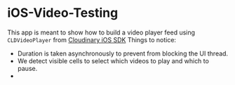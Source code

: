 
# iOS-Video-Testing

This app is meant to show how to build a video player feed using `CLDVideoPlayer` from [Cloudinary iOS SDK](https://github.com/cloudinary/cloudinary_ios)
Things to notice:
* Duration is taken asynchronously to prevent from blocking the UI thread.
* We detect visible cells to select which videos to play and which to pause.
* 
